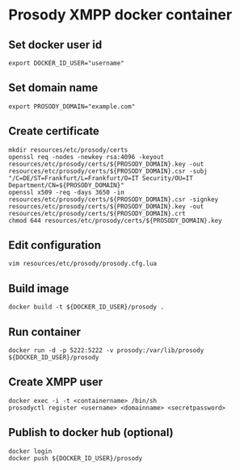 # Prosody XMPP docker container

## Set docker user id
    export DOCKER_ID_USER="username"

## Set domain name
    export PROSODY_DOMAIN="example.com"

## Create certificate
    mkdir resources/etc/prosody/certs
    openssl req -nodes -newkey rsa:4096 -keyout resources/etc/prosody/certs/${PROSODY_DOMAIN}.key -out resources/etc/prosody/certs/${PROSODY_DOMAIN}.csr -subj "/C=DE/ST=Frankfurt/L=Frankfurt/O=IT Security/OU=IT Department/CN=${PROSODY_DOMAIN}"
    openssl x509 -req -days 3650 -in resources/etc/prosody/certs/${PROSODY_DOMAIN}.csr -signkey resources/etc/prosody/certs/${PROSODY_DOMAIN}.key -out resources/etc/prosody/certs/${PROSODY_DOMAIN}.crt
    chmod 644 resources/etc/prosody/certs/${PROSODY_DOMAIN}.key

## Edit configuration
    vim resources/etc/prosody/prosody.cfg.lua

## Build image
    docker build -t ${DOCKER_ID_USER}/prosody .

## Run container 
    docker run -d -p 5222:5222 -v prosody:/var/lib/prosody ${DOCKER_ID_USER}/prosody

## Create XMPP user
    docker exec -i -t <containername> /bin/sh
    prosodyctl register <username> <domainname> <secretpassword>

## Publish to docker hub (optional)
    docker login
    docker push ${DOCKER_ID_USER}/prosody
